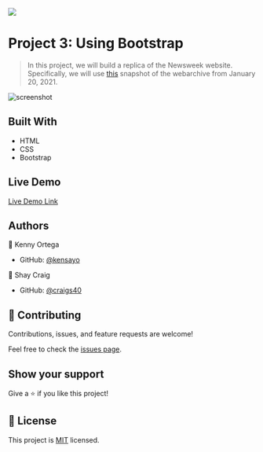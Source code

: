![](https://img.shields.io/badge/Microverse-blueviolet)

# Project 3: Using Bootstrap

> In this project, we will build a replica of the Newsweek website. Specifically, we will use [this](https://web.archive.org/web/20210120125445/https://www.newsweek.com/) snapshot of the webarchive from January 20, 2021.

![screenshot](microv-wk3-newsweek/img/Screenshotp3.png)

## Built With

- HTML
- CSS
- Bootstrap

## Live Demo

[Live Demo Link](https://raw.githack.com/kensayo/microv-wk3-newsweek/second/index.html)


## Authors

👤 Kenny Ortega

- GitHub: [@kensayo](https://github.com/kensayo)

👤 Shay Craig

- GitHub: [@craigs40](https://github.com/craigs40)

## 🤝 Contributing

Contributions, issues, and feature requests are welcome!

Feel free to check the [issues page](issues/).

## Show your support

Give a ⭐️ if you like this project!


## 📝 License

This project is [MIT](https://opensource.org/licenses/MIT) licensed.
